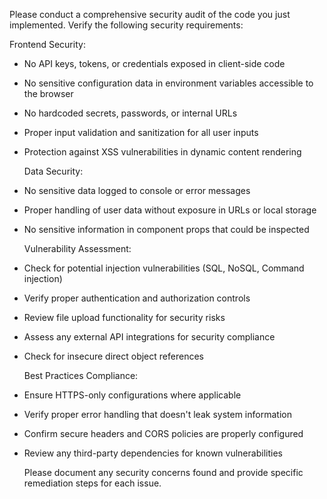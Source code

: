 Please conduct a comprehensive security audit of the code you just implemented. Verify the
  following security requirements:

  Frontend Security:

- No API keys, tokens, or credentials exposed in client-side code
- No sensitive configuration data in environment variables accessible to the browser
- No hardcoded secrets, passwords, or internal URLs
- Proper input validation and sanitization for all user inputs
- Protection against XSS vulnerabilities in dynamic content rendering

  Data Security:

- No sensitive data logged to console or error messages
- Proper handling of user data without exposure in URLs or local storage
- No sensitive information in component props that could be inspected

  Vulnerability Assessment:

- Check for potential injection vulnerabilities (SQL, NoSQL, Command injection)
- Verify proper authentication and authorization controls
- Review file upload functionality for security risks
- Assess any external API integrations for security compliance
- Check for insecure direct object references

  Best Practices Compliance:

- Ensure HTTPS-only configurations where applicable
- Verify proper error handling that doesn't leak system information
- Confirm secure headers and CORS policies are properly configured
- Review any third-party dependencies for known vulnerabilities

  Please document any security concerns found and provide specific remediation steps for each issue.
